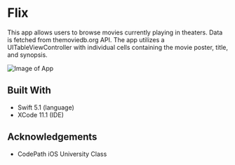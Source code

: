 # Flix
This app allows users to browse movies currently playing in theaters. Data is fetched from themoviedb.org API. The app utilizes a UITableViewController with individual cells containing the movie poster, title, and synopsis. 

![Image of App](https://lh3.googleusercontent.com/o3AS88TyCVNCg6907PimvG8jA906v7PkabiZbS8zlSrDnjfzVY6tKJ6laFwQOJvjDqEW75--R6u6O8Yt3j0s3XtszYq7OfQLXj0SWsN0_cMwf_QKBERG-glsB2LdkJ0nbUgXf4-nhg=w350)

## Built With
* Swift 5.1 (language)
* XCode 11.1 (IDE)

## Acknowledgements
* CodePath iOS University Class 
